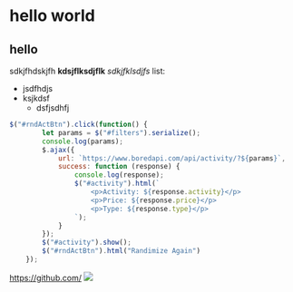 # hello world
## hello
sdkjfhdskjfh
**kdsjflksdjflk**
*sdkjfklsdjfs*
list:
 * jsdfhdjs
 * ksjkdsf
   * dsfjsdhfj

```javascript
$("#rndActBtn").click(function() { 
        let params = $("#filters").serialize();
        console.log(params);
        $.ajax({
            url: `https://www.boredapi.com/api/activity/?${params}`,
            success: function (response) {
                console.log(response);
                $("#activity").html(`
                    <p>Activity: ${response.activity}</p>
                    <p>Price: ${response.price}</p>
                    <p>Type: ${response.type}</p>
                `);
            }
        });
        $("#activity").show();
        $("#rndActBtn").html("Randimize Again")       
    });
```
https://github.com/
![](https://www.pngall.com/wp-content/uploads/2016/03/Cat-PNG-2.png)

